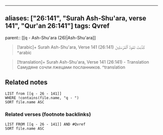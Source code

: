 
---
aliases: ["26:141", "Surah Ash-Shu'ara, verse 141", "Qur'an 26:141"]
tags: Qvref
---

parent:: [[q - Ash-Shu'ara (26)|Ash-Shu'ara]]

> [!arabic]+ Surah Ash-Shu'ara, Verse 141 (26:141)
> <span class="quran-arabic">كَذَّبَتْ ثَمُودُ ٱلْمُرْسَلِينَ</span>
^arabic

> [!translation]+ Surah Ash-Shu'ara, Verse 141 (26:141) - Translation
> Самудяне сочли лжецами посланников.
^translation



## Related notes
```dataview
LIST from [[q - 26 - 141]]
WHERE !contains(file.name, "q - ")
SORT file.name ASC
```

### Related verses (footnote backlinks)
```dataview
LIST FROM [[q - 26 - 141]] AND #Qvref
SORT file.name ASC
```

